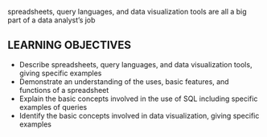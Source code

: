 spreadsheets, query languages, and data visualization tools are all a big part of a data analyst’s job

## LEARNING OBJECTIVES
- Describe spreadsheets, query languages, and data visualization tools, giving specific examples
- Demonstrate an understanding of the uses, basic features, and functions of a spreadsheet
- Explain the basic concepts involved in the use of SQL including specific examples of queries
- Identify the basic concepts involved in data visualization, giving specific examples


















